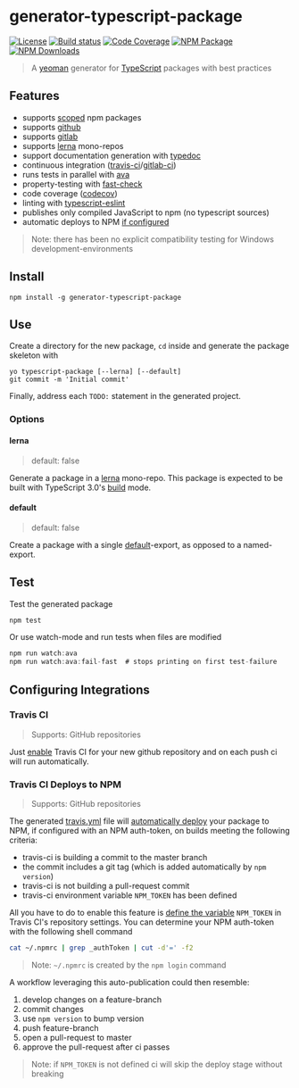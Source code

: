 # generator-typescript-package
[![License][]](https://opensource.org/licenses/ISC)
[![Build status][]](https://travis-ci.org/ericcrosson/generator-typescript-package)
[![Code Coverage][]](https://codecov.io/gh/ericcrosson/generator-typescript-package)
[![NPM Package][]](https://npmjs.org/package/generator-typescript-package)
[![NPM Downloads][]](https://www.npmjs.com/package/generator-typescript-package)

[License]: https://img.shields.io/badge/License-ISC-blue.svg
[Build status]: https://travis-ci.org/ericcrosson/generator-typescript-package.svg?branch=master
[Code Coverage]: https://codecov.io/gh/ericcrosson/generator-typescript-package/branch/master/graph/badge.svg
[NPM Package]: https://img.shields.io/npm/v/generator-typescript-package.svg
[NPM Downloads]: https://img.shields.io/npm/dt/generator-typescript-package.svg

> A [yeoman] generator for [TypeScript] packages with best practices

[yeoman]: https://github.com/yeoman
[TypeScript]: https://www.typescriptlang.org

## Features

- supports [scoped] npm packages
- supports [github]
- supports [gitlab]
- supports [lerna] mono-repos
- support documentation generation with [typedoc]
- continuous integration ([travis-ci]/[gitlab-ci])
- runs tests in parallel with [ava]
- property-testing with [fast-check]
- code coverage ([codecov])
- linting with [typescript-eslint]
- publishes only compiled JavaScript to npm (no typescript sources)
- automatic deploys to NPM [if configured]

> Note: there has been no explicit compatibility testing for Windows
> development-environments

[scoped]: https://docs.npmjs.com/about-scopes
[github]: https://github.com
[gitlab]: https://gitlab.com
[lerna]: https://github.com/lerna/lerna
[typedoc]: https://typedoc.org
[ava]: https://github.com/avajs/ava
[fast-check]: https://github.com/dubzzz/fast-check
[travis-ci]: https://travis-ci.org
[gitlab-ci]: https://docs.gitlab.com/ee/ci/
[codecov]: https://codecov.io
[typescript-eslint]: https://github.com/typescript-eslint/typescript-eslint
[if configured]: #Travis-CI-Deploys-to-NPM

## Install

``` shell
npm install -g generator-typescript-package
```

## Use

Create a directory for the new package, `cd` inside and generate the
package skeleton with

``` shell
yo typescript-package [--lerna] [--default]
git commit -m 'Initial commit'
```

Finally, address each `TODO:` statement in the generated project.

### Options

#### lerna

> default: false

Generate a package in a [lerna] mono-repo. This package is expected to
be built with TypeScript 3.0's [build] mode.

[lerna]: https://github.com/RyanCavanaugh/learn-a
[build]: https://devblogs.microsoft.com/typescript/announcing-typescript-3-0/

#### default

> default: false

Create a package with a single [default]-export, as opposed to a
named-export.

[default]: https://www.typescriptlang.org/docs/handbook/modules.html

## Test

Test the generated package

``` typescript
npm test
```

Or use watch-mode and run tests when files are modified

``` typescript
npm run watch:ava
npm run watch:ava:fail-fast  # stops printing on first test-failure
```

## Configuring Integrations

### Travis CI

> Supports: GitHub repositories

Just [enable] Travis CI for your new github repository and on each push
ci will run automatically.

[enable]: https://travis-ci.org/account/repositories

### Travis CI Deploys to NPM

> Supports: GitHub repositories

The generated [travis.yml] file will [automatically deploy] your package to NPM,
if configured with an NPM auth-token, on builds meeting the following criteria:

- travis-ci is building a commit to the master branch
- the commit includes a git tag (which is added automatically by `npm version`)
- travis-ci is not building a pull-request commit
- travis-ci environment variable `NPM_TOKEN` has been defined

All you have to do to enable this feature is [define the variable]
`NPM_TOKEN` in Travis CI's repository settings. You can determine
your NPM auth-token with the following shell command

```sh
cat ~/.npmrc | grep _authToken | cut -d'=' -f2
```

> Note: `~/.npmrc` is created by the `npm login` command

A workflow leveraging this auto-publication could then resemble:

1. develop changes on a feature-branch
2. commit changes
3. use `npm version` to bump version
4. push feature-branch
5. open a pull-request to master
6. approve the pull-request after ci passes

> Note: if `NPM_TOKEN` is not defined ci will skip the deploy stage without
> breaking

[travis.yml]: /generators/app/templates/dot_travis.yml
[define the variable]: https://docs.travis-ci.com/user/environment-variables/#defining-variables-in-repository-settings
[automatically deploy]: https://docs.travis-ci.com/user/deployment/npm/
